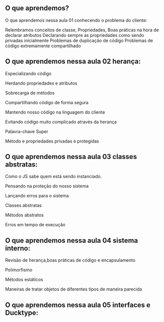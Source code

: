 ## O que aprendemos?

O que aprendemos nessa aula 01 conhecendo o problema do cliente:

Relembramos conceitos de classe, Propriedades,
Boas práticas na hora de declarar atributos
Declarando sempre as propriedades como sendo privadas inicialmente
Problemas de duplicação de código
Problemas de código extremamente compartilhado

## O que aprendemos nessa aula 02 herança:

Especializando código

Herdando propriedades e atributos

Sobrecarga de métodos

Compartilhando código de forma segura

Mantendo nosso código na linguagem do cliente

Evitando código muito complicado através da herança

Palavra-chave Super

Método e propriedades privadas e protegidas

## O que aprendemos nessa aula 03 classes abstratas:

Como o JS sabe quem está sendo instanciado.

Pensando na proteção do nosso sistema

Lançando erros para o sistema

Classes abstratas

Métodos abstratos

Erros em tempo de execução

## O que aprendemos nessa aula 04 sistema interno:


Revisão de herança,boas práticas de código e encapsulamento

Polimorfismo

Métodos estáticos

Maneiras de tratar objetos de diferentes tipos de maneira parecida


## O que aprendemos nessa aula 05 interfaces e Ducktype:
